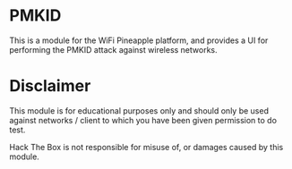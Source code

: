 # PMKID

This is a module for the WiFi Pineapple platform, and provides a UI for performing the PMKID attack against wireless networks.

# Disclaimer

This module is for educational purposes only and should only be used against networks / client to which you have been given permission to do test.

Hack The Box is not responsible for misuse of, or damages caused by this module.
